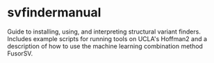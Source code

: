 # svfindermanual
Guide to installing, using, and interpreting structural variant finders. Includes example scripts for running tools on UCLA's Hoffman2 and a description of how to use the machine learning combination method FusorSV.
